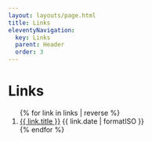 ```yaml
---
layout: layouts/page.html
title: Links
eleventyNavigation:
  key: Links
  parent: Header
  order: 3
---
```


# Links

<ol class="flex gap-4 flex-col">
{% for link in links | reverse %}
  <li class="flex flex-col md:justify-between md:flex-wrap md:flex-row">
    <a href="{{link.url}}">{{ link.title }}</a>
    <time dateTime="{{link.date | formatISO }}" >{{ link.date | formatISO }}</time>
  </li>
{% endfor %}
</ol>
